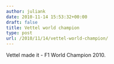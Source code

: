 ```yaml
---
author: juliank
date: 2010-11-14 15:53:32+00:00
draft: false
title: Vettel world champion
type: post
url: /2010/11/14/vettel-world-champion/
---
```


Vettel made it - F1 World Champion 2010.
